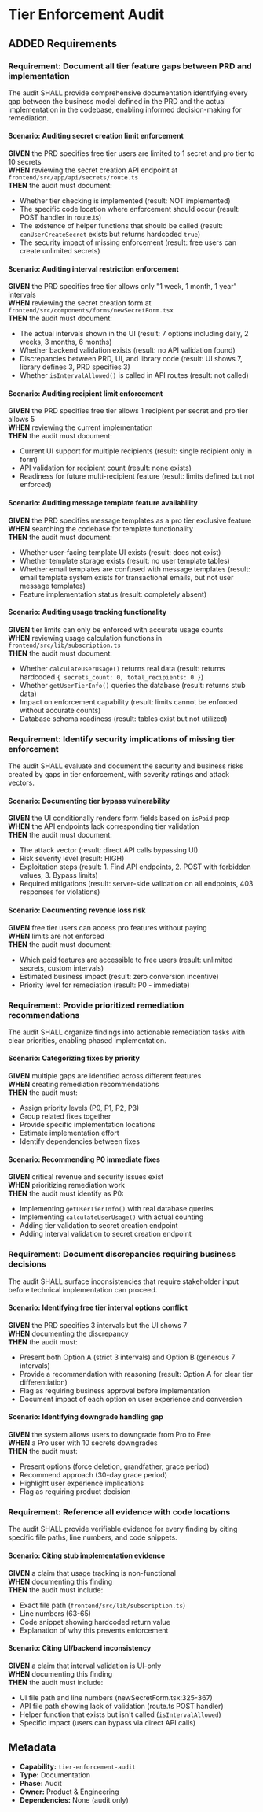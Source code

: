 # Tier Enforcement Audit

## ADDED Requirements

### Requirement: Document all tier feature gaps between PRD and implementation

The audit SHALL provide comprehensive documentation identifying every gap between the business model defined in the PRD and the actual implementation in the codebase, enabling informed decision-making for remediation.

#### Scenario: Auditing secret creation limit enforcement

**GIVEN** the PRD specifies free tier users are limited to 1 secret and pro tier to 10 secrets  
**WHEN** reviewing the secret creation API endpoint at `frontend/src/app/api/secrets/route.ts`  
**THEN** the audit must document:
- Whether tier checking is implemented (result: NOT implemented)
- The specific code location where enforcement should occur (result: POST handler in route.ts)
- The existence of helper functions that should be called (result: `canUserCreateSecret` exists but returns hardcoded `true`)
- The security impact of missing enforcement (result: free users can create unlimited secrets)

#### Scenario: Auditing interval restriction enforcement

**GIVEN** the PRD specifies free tier allows only "1 week, 1 month, 1 year" intervals  
**WHEN** reviewing the secret creation form at `frontend/src/components/forms/newSecretForm.tsx`  
**THEN** the audit must document:
- The actual intervals shown in the UI (result: 7 options including daily, 2 weeks, 3 months, 6 months)
- Whether backend validation exists (result: no API validation found)
- Discrepancies between PRD, UI, and library code (result: UI shows 7, library defines 3, PRD specifies 3)
- Whether `isIntervalAllowed()` is called in API routes (result: not called)

#### Scenario: Auditing recipient limit enforcement

**GIVEN** the PRD specifies free tier allows 1 recipient per secret and pro tier allows 5  
**WHEN** reviewing the current implementation  
**THEN** the audit must document:
- Current UI support for multiple recipients (result: single recipient only in form)
- API validation for recipient count (result: none exists)
- Readiness for future multi-recipient feature (result: limits defined but not enforced)

#### Scenario: Auditing message template feature availability

**GIVEN** the PRD specifies message templates as a pro tier exclusive feature  
**WHEN** searching the codebase for template functionality  
**THEN** the audit must document:
- Whether user-facing template UI exists (result: does not exist)
- Whether template storage exists (result: no user template tables)
- Whether email templates are confused with message templates (result: email template system exists for transactional emails, but not user message templates)
- Feature implementation status (result: completely absent)

#### Scenario: Auditing usage tracking functionality

**GIVEN** tier limits can only be enforced with accurate usage counts  
**WHEN** reviewing usage calculation functions in `frontend/src/lib/subscription.ts`  
**THEN** the audit must document:
- Whether `calculateUserUsage()` returns real data (result: returns hardcoded `{ secrets_count: 0, total_recipients: 0 }`)
- Whether `getUserTierInfo()` queries the database (result: returns stub data)
- Impact on enforcement capability (result: limits cannot be enforced without accurate counts)
- Database schema readiness (result: tables exist but not utilized)

### Requirement: Identify security implications of missing tier enforcement

The audit SHALL evaluate and document the security and business risks created by gaps in tier enforcement, with severity ratings and attack vectors.

#### Scenario: Documenting tier bypass vulnerability

**GIVEN** the UI conditionally renders form fields based on `isPaid` prop  
**WHEN** the API endpoints lack corresponding tier validation  
**THEN** the audit must document:
- The attack vector (result: direct API calls bypassing UI)
- Risk severity level (result: HIGH)
- Exploitation steps (result: 1. Find API endpoints, 2. POST with forbidden values, 3. Bypass limits)
- Required mitigations (result: server-side validation on all endpoints, 403 responses for violations)

#### Scenario: Documenting revenue loss risk

**GIVEN** free tier users can access pro features without paying  
**WHEN** limits are not enforced  
**THEN** the audit must document:
- Which paid features are accessible to free users (result: unlimited secrets, custom intervals)
- Estimated business impact (result: zero conversion incentive)
- Priority level for remediation (result: P0 - immediate)

### Requirement: Provide prioritized remediation recommendations

The audit SHALL organize findings into actionable remediation tasks with clear priorities, enabling phased implementation.

#### Scenario: Categorizing fixes by priority

**GIVEN** multiple gaps are identified across different features  
**WHEN** creating remediation recommendations  
**THEN** the audit must:
- Assign priority levels (P0, P1, P2, P3)
- Group related fixes together
- Provide specific implementation locations
- Estimate implementation effort
- Identify dependencies between fixes

#### Scenario: Recommending P0 immediate fixes

**GIVEN** critical revenue and security issues exist  
**WHEN** prioritizing remediation work  
**THEN** the audit must identify as P0:
- Implementing `getUserTierInfo()` with real database queries
- Implementing `calculateUserUsage()` with actual counting
- Adding tier validation to secret creation endpoint
- Adding interval validation to secret creation endpoint

### Requirement: Document discrepancies requiring business decisions

The audit SHALL surface inconsistencies that require stakeholder input before technical implementation can proceed.

#### Scenario: Identifying free tier interval options conflict

**GIVEN** the PRD specifies 3 intervals but the UI shows 7  
**WHEN** documenting the discrepancy  
**THEN** the audit must:
- Present both Option A (strict 3 intervals) and Option B (generous 7 intervals)
- Provide a recommendation with reasoning (result: Option A for clear tier differentiation)
- Flag as requiring business approval before implementation
- Document impact of each option on user experience and conversion

#### Scenario: Identifying downgrade handling gap

**GIVEN** the system allows users to downgrade from Pro to Free  
**WHEN** a Pro user with 10 secrets downgrades  
**THEN** the audit must:
- Present options (force deletion, grandfather, grace period)
- Recommend approach (30-day grace period)
- Highlight user experience implications
- Flag as requiring product decision

### Requirement: Reference all evidence with code locations

The audit SHALL provide verifiable evidence for every finding by citing specific file paths, line numbers, and code snippets.

#### Scenario: Citing stub implementation evidence

**GIVEN** a claim that usage tracking is non-functional  
**WHEN** documenting this finding  
**THEN** the audit must include:
- Exact file path (`frontend/src/lib/subscription.ts`)
- Line numbers (63-65)
- Code snippet showing hardcoded return value
- Explanation of why this prevents enforcement

#### Scenario: Citing UI/backend inconsistency

**GIVEN** a claim that interval validation is UI-only  
**WHEN** documenting this finding  
**THEN** the audit must include:
- UI file path and line numbers (newSecretForm.tsx:325-367)
- API file path showing lack of validation (route.ts POST handler)
- Helper function that exists but isn't called (`isIntervalAllowed`)
- Specific impact (users can bypass via direct API calls)

## Metadata

- **Capability:** `tier-enforcement-audit`
- **Type:** Documentation
- **Phase:** Audit
- **Owner:** Product & Engineering
- **Dependencies:** None (audit only)
